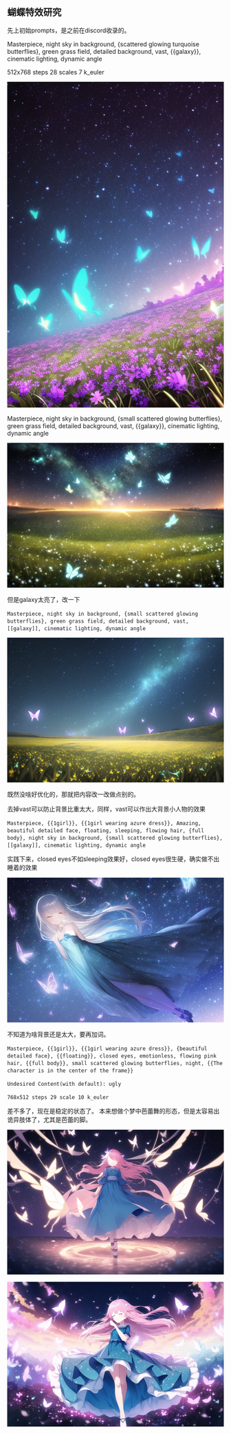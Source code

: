 ## 蝴蝶特效研究

先上初始prompts，是之前在discord收录的。

Masterpiece, night sky in background, {scattered glowing turquoise butterflies}, green grass field, detailed background, vast, {{galaxy}}, cinematic lighting, dynamic angle

512x768 steps 28 scales 7 k_euler

![啊这个已经很好看了啊](../pic_stoarge/NovelAi%20pic/Masterpiece,%20night%20sky%20in%20background,%20%7Bscattered%20glowing%20turquoise%20butterflies%7D,%20s-2930474732.png)

Masterpiece, night sky in background, {small scattered glowing butterflies}, green grass field, detailed background, vast, {{galaxy}}, cinematic lighting, dynamic angle

![横版的要把蝴蝶缩小](../pic_stoarge/NovelAi%20pic/Masterpiece,%20night%20sky%20in%20background,%20%7Bsmall%20scattered%20glowing%20butterflies%7D,%20gre%20s-1712961139.png)

但是galaxy太亮了，改一下

`Masterpiece, night sky in background, {small scattered glowing butterflies}, green grass field, detailed background, vast, [[galaxy]], cinematic lighting, dynamic angle`

![image](../pic_stoarge/NovelAi%20pic/Masterpiece,%20night%20sky%20in%20background,%20%7Bsmall%20scattered%20glowing%20butterflies%7D,%20gre%20s-2615267825.png)

既然没啥好优化的，那就把内容改一改做点别的。

去掉vast可以防止背景比重太大，同样，vast可以作出大背景小人物的效果

`Masterpiece, {{1girl}}, {{1girl wearing azure dress}}, Amazing, beautiful detailed face, floating, sleeping, flowing hair, {full body}, night sky in background, {small scattered glowing butterflies}, [[galaxy]], cinematic lighting, dynamic angle`

实践下来，closed eyes不如sleeping效果好，closed eyes很生硬，确实做不出睡着的效果

![image](../pic_stoarge/NovelAi%20pic/Masterpiece,%20%7B%7B1girl%7D%7D,%20%7B%7B1girl%20wearing%20azure%20dress%7D%7D,%20Amazing,%20beautiful%20detail%20s-444257513.png)

不知道为啥背景还是太大，要再加词。

`Masterpiece, {{1girl}}, {{1girl wearing azure dress}}, {beautiful detailed face}, {{floating}}, closed eyes, emotionless, flowing pink hair, {{full body}}, small scattered glowing butterflies, night, {{The character is in the center of the frame}}`

`Undesired Content(with default): ugly`

`768x512 steps 29 scale 10 k_euler`

差不多了，现在是稳定的状态了。
本来想做个梦中芭蕾舞的形态，但是太容易出诡异肢体了，尤其是芭蕾的脚。

![image](../pic_stoarge/NovelAi%20pic/Masterpiece,%20%7B%7B1girl%7D%7D,%20%7B%7B1girl%20wearing%20azure%20dress%7D%7D,%20%7Bbeautiful%20detailed%20face%7D%20s-1094797944.png)

![image](../pic_stoarge/NovelAi%20pic/Masterpiece,%20%7B%7B1girl%7D%7D,%20%7B%7B1girl%20wearing%20azure%20dress%7D%7D,%20%7Bcute%20anime%20face%7D,%20%7B%7Bfloa%20s-352773738.png)